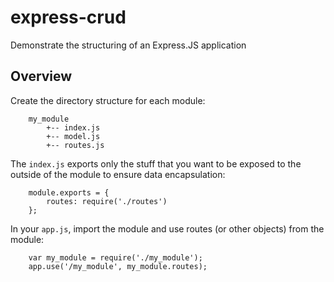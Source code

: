 # express-crud
Demonstrate the structuring of an Express.JS application


Overview
--------

Create the directory structure for each module:

        my_module
            +-- index.js
            +-- model.js
            +-- routes.js

The `index.js` exports only the stuff that you want to be exposed 
to the outside of the module to ensure data encapsulation:

        module.exports = {
            routes: require('./routes')
        };
        
In your `app.js`, import the module and use routes (or other objects) from the module:
 
        var my_module = require('./my_module');
        app.use('/my_module', my_module.routes);

